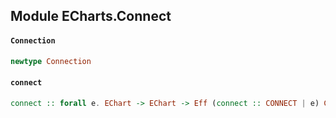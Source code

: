 ## Module ECharts.Connect

#### `Connection`

``` purescript
newtype Connection
```

#### `connect`

``` purescript
connect :: forall e. EChart -> EChart -> Eff (connect :: CONNECT | e) Connection
```


